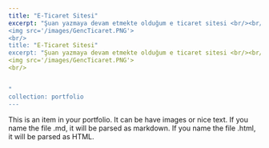 ```yaml
---
title: "E-Ticaret Sitesi"
excerpt: "Şuan yazmaya devam etmekte olduğum e ticaret sitesi <br/><br/> <img src='/images/GencTicaret3.PNG'><br/> <img src='/images/GencTicaret2.PNG'><br/>
<img src='/images/GencTicaret.PNG'>
<br/>
title: "E-Ticaret Sitesi"
excerpt: "Şuan yazmaya devam etmekte olduğum e ticaret sitesi <br/><br/> <img src='/images/GencTicaret3.PNG'><br/> <img src='/images/GencTicaret2.PNG'><br/>
<img src='/images/GencTicaret.PNG'>
<br/>


"
collection: portfolio
---
```


This is an item in your portfolio. It can be have images or nice text. If you name the file .md, it will be parsed as markdown. If you name the file .html, it will be parsed as HTML. 
